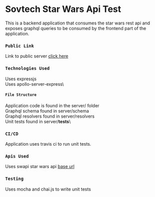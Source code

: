 # Sovtech Star Wars Api Test

This is a backend application that consumes the star wars rest api and exposes graphql queries to be consumed by the frontend part of the application.

### `Public Link`

Link to public server [click here]()

### `Technologies Used`

Uses expressjs\
Uses apollo-server-express\

#### `File Structure`

Application code is found in the server/ folder\
Graphql schema found in server/schema\
Graphql resolvers found in server/resolvers\
Unit tests found in server/__tests__\

### `CI/CD`

Application uses travis ci to run unit tests.

### `Apis Used`

Uses swapi star wars api [base url](https://swapi.dev/api/)

### `Testing`

Uses mocha and chai.js to write unit tests